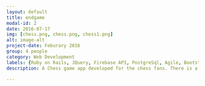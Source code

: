 ```yaml
---
layout: default
title: endgame
modal-id: 2
date: 2016-07-17
img: [chess.png, chess.png, chess1.png]
alt: image-alt
project-date: Feburary 2016
group: 4 people
category: Web Development
labels: {Ruby on Rails, JQuery, Firebase API, PostgreSql, Agile, Bootstrap}
description: A Chess game app developed for the chess fans. There is a huge logic stuff behind the scenes, all those are fullfilled by ruby on rails framework. Based on the API, 2 players can play the game in realtime. You can check it out by clicking <a href="http://endgamefp.herokuapp.com/" target="_blank">here</a>. But remember, bring your fellow together :)

---
```

